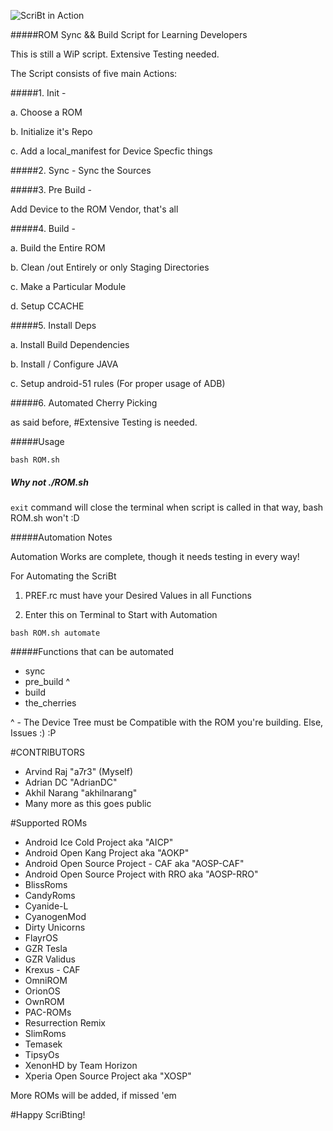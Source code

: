 
![ScriBt in Action](http://i.imgur.com/5p97f9i.png?2)

#####ROM Sync && Build Script for Learning Developers

This is still a WiP script. Extensive Testing needed.

The Script consists of five main Actions:

#####1. Init -

  a. Choose a ROM

  b. Initialize it's Repo

  c. Add a local_manifest for Device Specfic things

#####2. Sync -  Sync the Sources

#####3. Pre Build -

  Add Device to the ROM Vendor, that's all

#####4. Build -

  a. Build the Entire ROM

  b. Clean /out Entirely or only Staging Directories

  c. Make a Particular Module

  d. Setup CCACHE

#####5. Install Deps

  a. Install Build Dependencies

  b. Install / Configure JAVA

  c. Setup android-51 rules (For proper usage of ADB)

#####6. Automated Cherry Picking

as said before,
#Extensive Testing is needed.


#####Usage
```
bash ROM.sh
```

##### Why not ./ROM.sh
```exit``` command will close the terminal when script is called in that
way, bash ROM.sh won't :D

#####Automation Notes

Automation Works are complete, though it needs testing in every way!

For Automating the ScriBt

1. PREF.rc must have your Desired Values in all Functions

2. Enter this on Terminal to Start with Automation

```
bash ROM.sh automate
```

#####Functions that can be automated

* sync
* pre_build ^
* build
* the_cherries

^ - The Device Tree must be Compatible with the ROM you're building. Else, Issues :) :P

#CONTRIBUTORS

* Arvind Raj "a7r3" (Myself)
* Adrian DC "AdrianDC"
* Akhil Narang "akhilnarang"
* Many more as this goes public

#Supported ROMs

* Android Ice Cold Project aka "AICP"
* Android Open Kang Project aka "AOKP"
* Android Open Source Project - CAF aka "AOSP-CAF"
* Android Open Source Project with RRO aka "AOSP-RRO"
* BlissRoms
* CandyRoms
* Cyanide-L
* CyanogenMod
* Dirty Unicorns
* FlayrOS
* GZR Tesla
* GZR Validus
* Krexus - CAF
* OmniROM
* OrionOS
* OwnROM
* PAC-ROMs
* Resurrection Remix
* SlimRoms
* Temasek
* TipsyOs
* XenonHD by Team Horizon
* Xperia Open Source Project aka "XOSP"

More ROMs will be added, if missed 'em

#Happy ScriBting!
